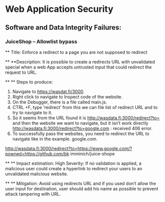 # Web Application Security
 
## Software and Data Integrity Failures:
### JuiceShop – Allowlist bypass
** Title: Enforce a redirect to a page you are not supposed to redirect 

** **Description: It is possible to create a redirects URL with unvalidated special when a web App
accepts untrusted input that could redirect the request to URL.

** ** Steps to produce:

1. Navigate to https://wasdat.fi/3000.
2. Right click to navigate to Inspect code of the website.
3. On the Debugger, there is a file called main.js.
4. CTRL +F, type ‘redirect’ from this we can file list of redirect URL and to try to navigate to it.
5. So it seems from the URL found it is http://wasdata.fi:3000/redirect?to= and then the
website we want to navigate, but it isn’t work directly
http://wasdata.fi:3000/redirect?to=google.com : received 406 error.
6. To successfully pass the websites, you need to redirect the URL to navigate like in the
example.
 google.com.

http://wasdata.fi:3000/redirect?to=https://www.google.com/?powned=https://github.com/bk
imminich/juice-shope


** ** Impact estimation: High Severity: If no validation is applied, a malicious user could create a hyperlink
to redirect your users to an unvalidated malicious website.

** ** Mitigation: Avoid using redirects URL and if you used don’t allow the user input for destination,
user should add his name as possible to prevent attack tampering with URL.
